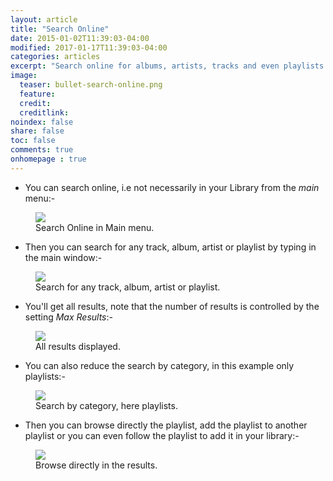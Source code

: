 ```yaml
---
layout: article
title: "Search Online"
date: 2015-01-02T11:39:03-04:00
modified: 2017-01-17T11:39:03-04:00
categories: articles
excerpt: "Search online for albums, artists, tracks and even playlists."
image:
  teaser: bullet-search-online.png
  feature:
  credit:
  creditlink:
noindex: false
share: false
toc: false
comments: true
onhomepage : true
---
```


* You can search online, i.e not necessarily in your Library from the *main* menu:-

<figure>
	<img src="{{ site.url }}/images/search-online2.jpg">
	<figcaption>Search Online in Main menu.</figcaption>
</figure>

* Then you can search for any track, album, artist or playlist by typing in the main window:-

<figure>
	<img src="{{ site.url }}/images/search-online3.jpg">
	<figcaption>Search for any track, album, artist or playlist.</figcaption>
</figure>

* You'll get all results, note that the number of results is controlled by the setting _Max Results_:-

<figure>
	<img src="{{ site.url }}/images/search-online4.jpg">
	<figcaption>All results displayed.</figcaption>
</figure>

* You can also reduce the search by category, in this example only playlists:-

<figure>
	<img src="{{ site.url }}/images/search-online5.jpg">
	<figcaption>Search by category, here playlists.</figcaption>
</figure>

* Then you can browse directly the playlist, add the playlist to another playlist or you can even follow the playlist to add it in your library:-

<figure>
	<img src="{{ site.url }}/images/search-online6.jpg">
	<figcaption>Browse directly in the results.</figcaption>
</figure>